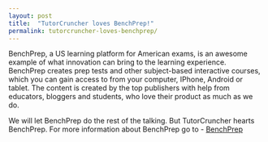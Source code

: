 ```yaml
---
layout: post
title:  "TutorCruncher loves BenchPrep!"
permalink: tutorcruncher-loves-benchprep/
---
```

BenchPrep, a US learning platform for American exams, is an awesome example of
what innovation can bring to the learning experience. BenchPrep creates prep
tests and other subject-based interactive courses, which you can gain access
to from your computer, IPhone, Android or tablet. The content is created by
the top publishers with help from educators, bloggers and students, who love
their product as much as we do.

We will let BenchPrep do the rest of the talking. But TutorCruncher hearts
BenchPrep.  For more information about BenchPrep go to - [BenchPrep](https://benchprep.com/)
